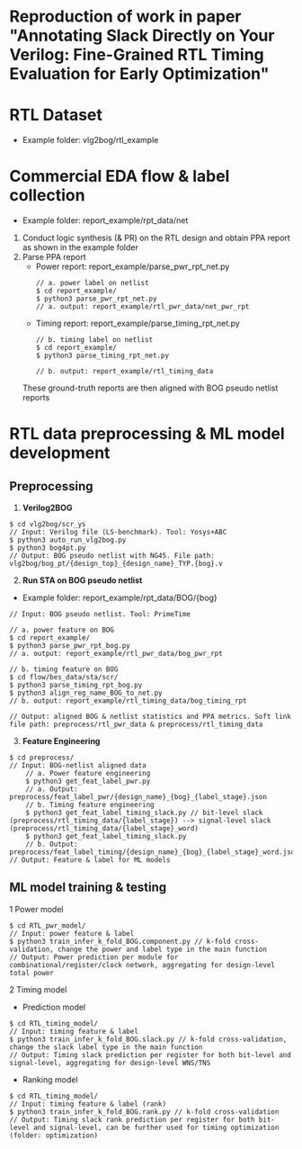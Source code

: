 # Reproduction of work in paper "Annotating Slack Directly on Your Verilog: Fine-Grained RTL Timing Evaluation for Early Optimization"

# RTL Dataset

- Example folder: vlg2bog/rtl_example

# Commercial EDA flow & label collection 

- Example folder: report_example/rpt_data/net
1. Conduct logic synthesis (& PR) on the RTL design and obtain PPA report as shown in the example folder
2. Parse PPA report 
    - Power report: report_example/parse_pwr_rpt_net.py
        ```
        // a. power label on netlist
        $ cd report_example/
        $ python3 parse_pwr_rpt_net.py
        // a. output: report_example/rtl_pwr_data/net_pwr_rpt
        ```
    - Timing report: report_example/parse_timing_rpt_net.py
        ```
        // b. timing label on netlist
        $ cd report_example/
        $ python3 parse_timing_rpt_net.py

        // b. output: report_example/rtl_timing_data
        ```
    These ground-truth reports are then aligned with BOG pseudo netlist reports


# RTL data preprocessing & ML model development

## Preprocessing
1. **Verilog2BOG** 
```
$ cd vlg2bog/scr_ys
// Input: Verilog file (LS-benchmark). Tool: Yosys+ABC
$ python3 auto_run_vlg2bog.py
$ python3 bog4pt.py
// Output: BOG pseudo netlist with NG45. File path: vlg2bog/bog_pt/{design_top}_{design_name}_TYP.{bog}.v
```
2. **Run STA on BOG pseudo netlist**
- Example folder: report_example/rpt_data/BOG/{bog}

```
// Input: BOG pseudo netlist. Tool: PrimeTime

// a. power feature on BOG
$ cd report_example/
$ python3 parse_pwr_rpt_bog.py
// a. output: report_example/rtl_pwr_data/bog_pwr_rpt

// b. timing feature on BOG
$ cd flow/bes_data/sta/scr/
$ python3 parse_timing_rpt_bog.py
$ python3 align_reg_name_BOG_to_net.py
// b. output: report_example/rtl_timing_data/bog_timing_rpt

// Output: aligned BOG & netlist statistics and PPA metrics. Soft link file path: preprocess/rtl_pwr_data & preprocess/rtl_timing_data
```

3. **Feature Engineering**
```
$ cd preprocess/
// Input: BOG-netlist aligned data
    // a. Power feature engineering
    $ python3 get_feat_label_pwr.py
    // a. Output: preprocess/feat_label_pwr/{design_name}_{bog}_{label_stage}.json
    // b. Timing feature engineering
    $ python3 get_feat_label_timing_slack.py // bit-level slack (preprocess/rtl_timing_data/{label_stage}) --> signal-level slack (preprocess/rtl_timing_data/{label_stage}_word)
    $ python3 get_feat_label_timing_slack.py
    // b. Output: preprocess/feat_label_timing/{design_name}_{bog}_{label_stage}_word.json
// Output: Feature & label for ML models
```
## ML model training & testing
1 Power model
```
$ cd RTL_pwr_model/
// Input: power feature & label 
$ python3 train_infer_k_fold_BOG.component.py // k-fold cross-validation, change the power and label type in the main function
// Output: Power prediction per module for combinational/register/clock network, aggregating for design-level total power
```
2 Timing model 
- Prediction model
```
$ cd RTL_timing_model/
// Input: timing feature & label 
$ python3 train_infer_k_fold_BOG.slack.py // k-fold cross-validation, change the slack label type in the main function
// Output: Timing slack prediction per register for both bit-level and signal-level, aggregating for design-level WNS/TNS
```
- Ranking model
```
$ cd RTL_timing_model/
// Input: timing feature & label (rank)
$ python3 train_infer_k_fold_BOG.rank.py // k-fold cross-validation
// Output: Timing slack rank prediction per register for both bit-level and signal-level, can be further used for timing optimization (folder: optimization)
```
